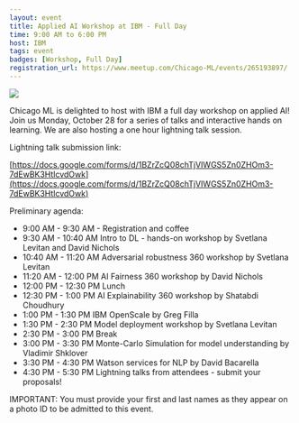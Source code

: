 ```yaml
---
layout: event
title: Applied AI Workshop at IBM - Full Day
time: 9:00 AM to 6:00 PM
host: IBM
tags: event
badges: [Workshop, Full Day]
registration_url: https://www.meetup.com/Chicago-ML/events/265193897/
---
```


![](https://secure.meetupstatic.com/photos/event/4/9/9/2/highres_485238834.jpeg)

Chicago ML is delighted to host with IBM a full day workshop on
applied AI! Join us Monday, October 28 for a series of talks and
interactive hands on learning. We are also hosting a one hour
lightning talk session.

Lightning talk submission link:

[https://docs.google.com/forms/d/1BZrZcQ08chTjVIWGS5Zn0ZHOm3-7dEwBK3HtlcvdOwk](https://docs.google.com/forms/d/1BZrZcQ08chTjVIWGS5Zn0ZHOm3-7dEwBK3HtlcvdOwk)

Preliminary agenda:

- 9:00 AM - 9:30 AM - Registration and coffee
- 9:30 AM - 10:40 AM Intro to DL - hands-on workshop by Svetlana
  Levitan and David Nichols
- 10:40 AM - 11:20 AM Adversarial robustness 360 workshop by Svetlana
  Levitan
- 11:20 AM - 12:00 PM AI Fairness 360 workshop by David Nichols
- 12:00 PM - 12:30 PM Lunch
- 12:30 PM - 1:00 PM AI Explainability 360 workshop by Shatabdi
  Choudhury
- 1:00 PM - 1:30 PM IBM OpenScale by Greg Filla
- 1:30 PM - 2:30 PM Model deployment workshop by Svetlana Levitan
- 2:30 PM - 3:00 PM Break
- 3:00 PM - 3:30 PM Monte-Carlo Simulation for model understanding by
  Vladimir Shklover
- 3:30 PM - 4:30 PM Watson services for NLP by David Bacarella
- 4:30 PM - 5:30 PM Lightning talks from attendees - submit your
  proposals!

IMPORTANT: You must provide your first and last names as they appear
on a photo ID to be admitted to this event.
